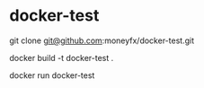 # docker-test

git clone git@github.com:moneyfx/docker-test.git

docker build -t docker-test .

docker run docker-test
